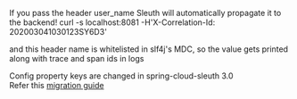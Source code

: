 If you pass the header user_name Sleuth will automatically propagate it to the backend!
curl -s localhost:8081 -H'X-Correlation-Id: 202003041030123SY6D3'

and this header name is whitelisted in slf4j's MDC, so the value gets printed along with trace and span ids in logs

Config property keys are changed in spring-cloud-sleuth 3.0  
Refer this [migration guide](https://github.com/spring-cloud/spring-cloud-sleuth/wiki/Spring-Cloud-Sleuth-3.0-Migration-Guide)